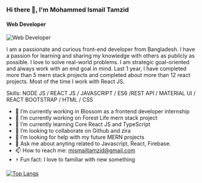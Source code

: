 ### Hi there 👋, I'm Mohammed Ismail Tamzid
#### Web Developer
![Web Developer](https://i.ibb.co/JjQqFmT/Untitled-Design.jpg)

I am a passionate and curious front-end developer from Bangladesh. I have a passion for learning and sharing my knowledge with others as publicly as possible. I love to solve real-world problems. I am strategic goal-oriented and always work with an end goal in mind. Last 1 year, I have completed more than 5 mern stack projects and completed about more than 12 react projects. Most of the time I work with React JS.

Skills: NODE JS / REACT JS / JAVASCRIPT / ES6 /REST API / MATERIAL UI / REACT BOOTSTRAP / HTML / CSS

- 🔭 I’m currently working in Blossom as a frontend developer internship 
- 🔭 I’m currently working on Forest Life mern stack project 
- 🌱 I’m currently learning Core React JS and TypeScript 
- 👯 I’m looking to collaborate on Github and zira 
- 🤔 I’m looking for help with  my future MERN projects 
- 💬 Ask me about anyting related to Javascript, React, Firebase. 
- 📫 How to reach me: mismailtamzid@gmail.com 
- ⚡ Fun fact: I love to familiar with new something  




[![Top Langs](https://github-readme-stats.vercel.app/api/top-langs/?username=ismailtamzid)](https://github.com/anuraghazra/github-readme-stats)


